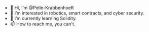 - 👋 Hi, I’m @Pelle-Krabbenhoeft
- 👀 I’m interested in robotics, smart contracts, and cyber security.
- 🌱 I’m currently learning Solidity.
- 📫 How to reach me, you can't.

<!---
Pelle-Krabbenhoeft/Pelle-Krabbenhoeft is a ✨ special ✨ repository because its `README.md` (this file) appears on your GitHub profile.
You can click the Preview link to take a look at your changes.
--->
